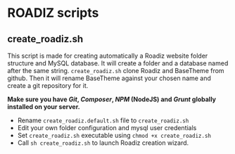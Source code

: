 # ROADIZ scripts
## create_roadiz.sh

This script is made for creating automatically a Roadiz website folder structure and MySQL database. It will create a folder and a database named after the same string.
`create_roadiz.sh` clone Roadiz and BaseTheme from github. Then it will rename BaseTheme against your chosen name and create a git repository for it.

**Make sure you have *Git*, *Composer*, *NPM* (NodeJS) and *Grunt* globally installed on your server.**

* Rename `create_roadiz.default.sh` file to `create_roadiz.sh`
* Edit your own folder configuration and mysql user credentials
* Set `create_roadiz.sh` executable using `chmod +x create_roadiz.sh`
* Call `sh create_roadiz.sh` to launch Roadiz creation wizard.
